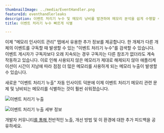 ```yaml
---
thumbnailImage: ../media/EventHandler.png
featureId: eventhandlerleaks
description: 이벤트 처리기 누수 및 메모리 낭비를 발견하여 메모리 분석을 쉽게 수행할 수 있습니다.
title: 이벤트 처리기 누수 빠르게 식별

---
```



이제 "메모리 인사이트 관리" 탭에서 유용한 추가 정보를 제공합니다. 한 개체가 다른 개체의 이벤트를 구독할 때 발생할 수 있는 "이벤트 처리기 누수"를 검색할 수 있습니다. 이벤트 게시자가 구독자보다 오래 지속되는 경우 구독자는 다른 참조가 없더라도 계속 작동하고 있습니다. 이로 인해 사용되지 않은 메모리가 제대로 해제되지 않아 애플리케이션이 시간이 지남에 따라 점점 더 많은 메모리를 사용하게 되는 메모리 누출이 발생할 수 있습니다.

새로운 "이벤트 처리기 누출" 자동 인사이트 덕분에 이제 이벤트 처리기 메모리 관련 문제 및 낭비되는 메모리를 식별하는 것이 훨씬 쉬워졌습니다.

![이벤트 처리기 누출](../media/EventHandler.png "이벤트 처리기 누출")

![이벤트 처리기 누출 세부 정보](../media/EventHandlerDetails.png "이벤트 처리기 누출 세부 정보")

개발자 커뮤니티[를 통해 ](https://developercommunity.visualstudio.com/VisualStudio)전반적인 노출, 개선 방법 및 이 환경에 대한 추가 피드백을 공유하세요.
